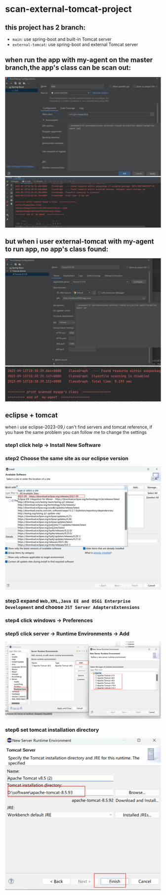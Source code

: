 # scan-external-tomcat-project

## this project has 2 branch: 
 - `main`: use spring-boot and built-in Tomcat server 
 - `external-tomcat`: use spring-boot and external Tomcat server

## when run the app with my-agent on the master branch,the app's class can be scan out: 
![img.png](./master-RunWithMyAgent.png)
![img.png](./master-result.png)

## but when i user external-tomcat with my-agent to run app, no app's class found: 
![img.png](./external-tomcat-RunWithMyAgent.png)
![img.png](./external-tomcat-result.png)

## eclipse + tomcat
when i use eclipse-2023-09,i can't find servers and tomcat reference, if you have the
same problem you can follow me to change the settings

### step1 click help -> Install New Software
### step2 Choose the same site as our eclipse version
![img.png](./eclispe-workwith.png)
### step3 expand `Web,XML,Java EE and OSGi Enterprise Development` and choose `JST Server AdaptersExtensions`
### step4 click windows -> Preferences
### step5 click server -> Runtime Environments -> Add
![img.png](./add-tomcat-server.png)
### step6 set tomcat installation directory
![img.png](./set-tomcat.png)
